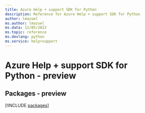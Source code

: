 ```yaml
---
title: Azure Help + support SDK for Python
description: Reference for Azure Help + support SDK for Python
author: lmazuel
ms.author: lmazuel
ms.data: 12/05/2022
ms.topic: reference
ms.devlang: python
ms.service: help+support
---
```

# Azure Help + support SDK for Python - preview
## Packages - preview
[!INCLUDE [packages](help-+-support-index.md)]